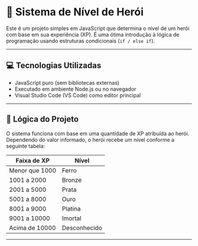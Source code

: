 # 🦸 Sistema de Nível de Herói

Este é um projeto simples em JavaScript que determina o nível de um herói com base em sua experiência (XP). É uma ótima introdução à lógica de programação usando estruturas condicionais (`if / else if`).

---

## 💻 Tecnologias Utilizadas

- JavaScript puro (sem bibliotecas externas)
- Executado em ambiente Node.js ou no navegador
- Visual Studio Code (VS Code) como editor principal

---

## 🧠 Lógica do Projeto

O sistema funciona com base em uma quantidade de XP atribuída ao herói. Dependendo do valor informado, o herói recebe um nível conforme a seguinte tabela:

| Faixa de XP         | Nível       |
|---------------------|-------------|
| Menor que 1000      | Ferro       |
| 1001 a 2000         | Bronze      |
| 2001 a 5000         | Prata       |
| 5001 a 8000         | Ouro        |
| 8001 a 9000         | Platina     |
| 9001 a 10000        | Imortal     |
| Acima de 10000      | Desconhecido|

---
